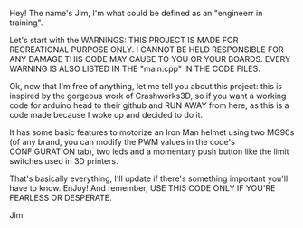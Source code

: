 Hey! The name's Jim, I'm what could be defined as an "engineerr in training".

Let's start with the WARNINGS: THIS PROJECT IS MADE FOR RECREATIONAL PURPOSE ONLY.
I CANNOT BE HELD RESPONSIBLE FOR ANY DAMAGE THIS CODE MAY CAUSE TO YOU OR YOUR BOARDS.
EVERY WARNING IS ALSO LISTED IN THE "main.cpp" IN THE CODE FILES.

Ok, now that I'm free of anything, let me tell you about this project: this is inspired
by the gorgeous work of Crashworks3D, so if you want a working code for arduino head to
their github and RUN AWAY from here, as this is a code made because I woke up and decided
to do it. 

It has some basic features to motorize an Iron Man helmet using two MG90s (of any brand,
you can modify the PWM values in the code's CONFIGURATION tab), two leds and a momentary
push button like the limit switches used in 3D printers.

That's basically everything, I'll update if there's something important you'll have to know.
EnJoy! And remember, USE THIS CODE ONLY IF YOU'RE FEARLESS OR DESPERATE.

Jim

